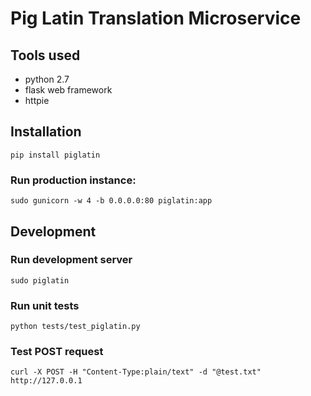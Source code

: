 Pig Latin Translation Microservice
==================================

Tools used
----------

- python 2.7
- flask web framework
- httpie

Installation
------------

```
pip install piglatin
```
### Run production instance:

```
sudo gunicorn -w 4 -b 0.0.0.0:80 piglatin:app
```

Development
-----------

### Run development server
```
sudo piglatin
```

### Run unit tests

```
python tests/test_piglatin.py
```

### Test POST request

```
curl -X POST -H "Content-Type:plain/text" -d "@test.txt" http://127.0.0.1
```
